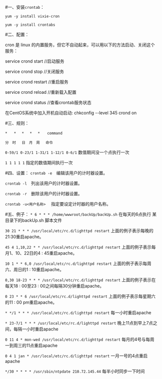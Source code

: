#一、安装`crontab`：

`yum -y install vixie-cron`

`yum -y install crontabs`

#二、配置：

cron 是 linux 的内置服务，但它不自动起来，可以用以下的方法启动、关闭这个服务：

service crond start     //启动服务

service crond stop      //关闭服务

service crond restart   //重启服务

service crond reload    //重新载入配置

service crond status    //查看crontab服务状态

在CentOS系统中加入开机自动启动: chkconfig --level 345 crond on

#三、规则：

`*   *　 *　 *　 *　　command`

`分　时　 日　月　周　 命令`

`0-59/1 0-23/1 1-31/1 1-12/1 0-6/1` 数值期间没一个点执行一次

`1 1 1 1 1` 指定的数值期间执行一次



#四、设置：
`crontab -e`　编辑该用户的计时器设置。

`crontab -l`　列出该用户的计时器设置。

`crontab -r`　删除该用户的计时器设置。

`crontab -u<用户名称>` 　指定要设定计时器的用户名称。

#五、例子：
`* 6 * * * /home/wwwroot/backUp/backUp.sh` 在每天的6点执行 某目录下的backUp.sh 脚本文件

`30 21 * * * /usr/local/etc/rc.d/lighttpd restart` 上面的例子表示每晚的21:30重启apache。

`45 4 1,10,22 * * /usr/local/etc/rc.d/lighttpd restart` 上面的例子表示每月1、10、22日的4 : 45重启apache。

`10 1 * * 6,0 /usr/local/etc/rc.d/lighttpd restart` 上面的例子表示每周六、周日的1 : 10重启apache。

`0,30 18-23 * * * /usr/local/etc/rc.d/lighttpd restart` 上面的例子表示在每天18 : 00至23 : 00之间每隔30分钟重启apache。

`0 23 * * 6 /usr/local/etc/rc.d/lighttpd restart` 上面的例子表示每星期六的11 : 00 pm重启apache。

`* */1 * * * /usr/local/etc/rc.d/lighttpd restart` 每一小时重启apache

`* 23-7/1 * * * /usr/local/etc/rc.d/lighttpd restart` 晚上11点到早上7点之间，每隔一小时重启apache

`0 11 4 * mon-wed /usr/local/etc/rc.d/lighttpd restart` 每月的4号与每周一到周三的11点重启apache

`0 4 1 jan * /usr/local/etc/rc.d/lighttpd restart` 一月一号的4点重启apache

`*/30 * * * * /usr/sbin/ntpdate 210.72.145.44` 每半小时同步一下时间
